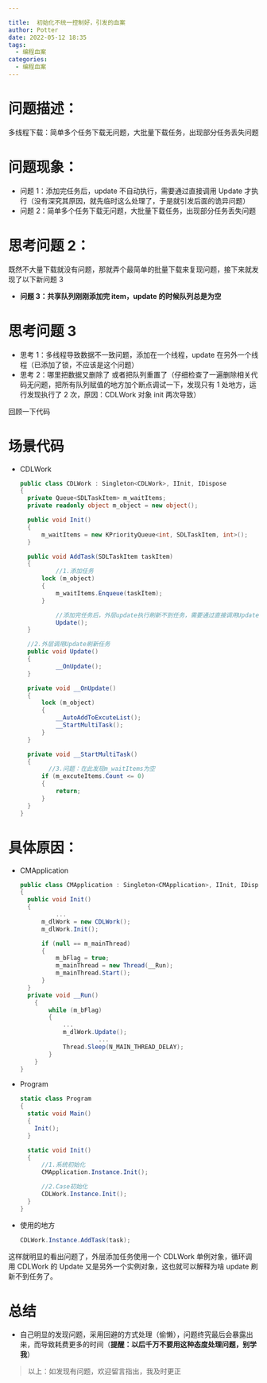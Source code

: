 ```yaml
---

title:  初始化不统一控制好，引发的血案
author: Potter
date: 2022-05-12 18:35
tags:
  - 编程血案
categories:
  - 编程血案
---
```


# 问题描述：

多线程下载：简单多个任务下载无问题，大批量下载任务，出现部分任务丢失问题

# 问题现象：

- 问题 1：添加完任务后，update 不自动执行，需要通过直接调用 Update 才执行（没有深究其原因，就先临时这么处理了，于是就引发后面的诡异问题）
- 问题 2：简单多个任务下载无问题，大批量下载任务，出现部分任务丢失问题

# 思考问题 2：

既然不大量下载就没有问题，那就弄个最简单的批量下载来复现问题，接下来就发现了以下新问题 3

- **问题 3：共享队列刚刚添加完 item，update 的时候队列总是为空**

# 思考问题 3

- 思考 1：多线程导致数据不一致问题，添加在一个线程，update 在另外一个线程（已添加了锁，不应该是这个问题）
- 思考 2：哪里把数据又删除了 或者把队列重置了（仔细检查了一遍删除相关代码无问题，把所有队列赋值的地方加个断点调试一下，发现只有 1 处地方，运行发现执行了 2 次，原因：CDLWork 对象 init 两次导致）

回顾一下代码

<!--more-->

# 场景代码

- CDLWork

  ```csharp
  public class CDLWork : Singleton<CDLWork>, IInit, IDispose
  {
  	private Queue<SDLTaskItem> m_waitItems;
  	private readonly object m_object = new object();

  	public void Init()
    {
  		m_waitItems = new KPriorityQueue<int, SDLTaskItem, int>();
  	}

  	public void AddTask(SDLTaskItem taskItem)
  	{
  			//1.添加任务
  	    lock (m_object)
  	    {
  	        m_waitItems.Enqueue(taskItem);
  	    }

  			//添加完任务后，外层update执行刷新不到任务，需要通过直接调用Update才正常
  			Update();
  	}

  	//2.外层调用Update刷新任务
  	public void Update()
    {
  			__OnUpdate();
    }

  	private void __OnUpdate()
    {
        lock (m_object)
        {
            __AutoAddToExcuteList();
            __StartMultiTask();
        }
    }

  	private void __StartMultiTask()
    {
  		  //3.问题：在此发现m_waitItems为空
        if (m_excuteItems.Count <= 0)
        {
            return;
        }
  	}
  }
  ```

# 具体原因：

- CMApplication

  ```csharp
  public class CMApplication : Singleton<CMApplication>, IInit, IDispose
  {
  	public void Init()
  	{
  			...
  	    m_dlWork = new CDLWork();
  	    m_dlWork.Init();

  	    if (null == m_mainThread)
  	    {
  	        m_bFlag = true;
  	        m_mainThread = new Thread(__Run);
  	        m_mainThread.Start();
  	    }
  	}
  	private void __Run()
      {
          while (m_bFlag)
          {
  	          ...
              m_dlWork.Update();
  						...
              Thread.Sleep(N_MAIN_THREAD_DELAY);
          }
      }
  }
  ```

- Program

  ```csharp
  static class Program
  {
  	static void Main()
    {
      Init();
  	}

  	static void Init()
    {
        //1.系统初始化
        CMApplication.Instance.Init();

        //2.Case初始化
        CDLWork.Instance.Init();
    }
  }
  ```

- 使用的地方
  ```csharp
  CDLWork.Instance.AddTask(task);
  ```

这样就明显的看出问题了，外层添加任务使用一个 CDLWork 单例对象，循环调用 CDLWork 的 Update 又是另外一个实例对象，这也就可以解释为啥 update 刷新不到任务了。

# 总结

- 自己明显的发现问题，采用回避的方式处理（偷懒），问题终究最后会暴露出来，而导致耗费更多的时间（**提醒：以后千万不要用这种态度处理问题，别学我**）

> 以上：如发现有问题，欢迎留言指出，我及时更正
